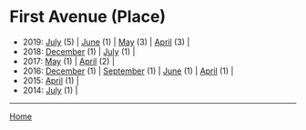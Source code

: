 # First Avenue (Place)

  * 2019: 
      [July](./first-avenue-place-2019-07.md) (5) | 
      [June](./first-avenue-place-2019-06.md) (1) | 
      [May](./first-avenue-place-2019-05.md) (3) | 
      [April](./first-avenue-place-2019-04.md) (3) | 
  * 2018: 
      [December](./first-avenue-place-2018-12.md) (1) | 
      [July](./first-avenue-place-2018-07.md) (1) | 
  * 2017: 
      [May](./first-avenue-place-2017-05.md) (1) | 
      [April](./first-avenue-place-2017-04.md) (2) | 
  * 2016: 
      [December](./first-avenue-place-2016-12.md) (1) | 
      [September](./first-avenue-place-2016-09.md) (1) | 
      [June](./first-avenue-place-2016-06.md) (1) | 
      [April](./first-avenue-place-2016-04.md) (1) | 
  * 2015: 
      [April](./first-avenue-place-2015-04.md) (1) | 
  * 2014: 
      [July](./first-avenue-place-2014-07.md) (1) | 

----

[Home](../)
